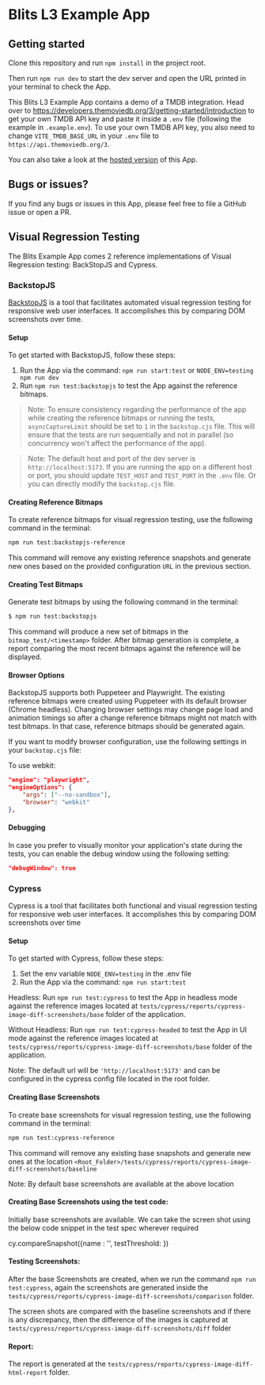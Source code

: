 # Blits L3 Example App

## Getting started

Clone this repository and run `npm install` in the project root.

Then run `npm run dev` to start the dev server and open the URL printed in your terminal to check the App.

This Blits L3 Example App contains a demo of a TMDB integration. Head over to https://developers.themoviedb.org/3/getting-started/introduction to get your own TMDB API key and paste it inside a `.env` file (following the example in `.example.env`). To use your own TMDB API key, you also need to change `VITE_TMDB_BASE_URL` in your `.env` file to `https://api.themoviedb.org/3`.

You can also take a look at the [hosted version](http://blits-demo.lightningjs.io) of this App.


## Bugs or issues?

If you find any bugs or issues in this App, please feel free to file a GitHub issue or open a PR.

## Visual Regression Testing

The Blits Example App comes 2 reference implementations of Visual Regression testing: BackStopJS and Cypress.

### BackstopJS

[BackstopJS](https://github.com/garris/BackstopJS) is a tool that facilitates automated visual regression testing for responsive web user interfaces.
It accomplishes this by comparing DOM screenshots over time.

#### Setup

To get started with BackstopJS, follow these steps:

1. Run the App via the command: `npm run start:test` or `NODE_ENV=testing npm run dev`
2. Run `npm run test:backstopjs` to test the App against the reference bitmaps.


> Note: To ensure consistency regarding the performance of the app while creating the reference bitmaps or running the tests, `asyncCaptureLimit` should be set to `1` in the `backstop.cjs` file. This will ensure that the tests are run sequentially and not in parallel (so concurrency won't affect the performance of the app).

> Note: The default host and port of the dev server is `http://localhost:5173`. If you are running the app on a different host or port, you should update `TEST_HOST` and `TEST_PORT` in the `.env` file. Or you can directly modify the `backstop.cjs` file.

#### Creating Reference Bitmaps

To create reference bitmaps for visual regression testing, use the following command in the terminal:

```bash
npm run test:backstopjs-reference
```

This command will remove any existing reference snapshots and generate new ones based on the provided configuration `URL` in the previous section.


#### Creating Test Bitmaps

Generate test bitmaps by using the following command in the terminal:

```bash
$ npm run test:backstopjs
```

This command will produce a new set of bitmaps in the `bitmap_test/<timestamp>` folder. After bitmap generation is complete,
a report comparing the most recent bitmaps against the reference will be displayed.


#### Browser Options

BackstopJS supports both Puppeteer and Playwright. The existing reference bitmaps were created using Puppeteer with its default browser (Chrome headless). Changing browser settings may change page load and animation timings so after a change reference bitmaps might not match with test bitmaps. In that case, reference bitmaps should be generated again.


If you want to modify browser configuration, use the following settings in your `backstop.cjs` file:

To use webkit:


```json
"engine": "playwright",
"engineOptions": {
    "args": ["--no-sandbox"],
    "browser": "webkit"
},

```

#### Debugging

In case you prefer to visually monitor your application's state during the tests, you can enable the debug window using the following setting:

```json
"debugWindow": true
```


### Cypress

Cypress is a tool that facilitates both functional and visual regression testing for responsive web user interfaces. It accomplishes this by comparing DOM screenshots over time

#### Setup

To get started with Cypress, follow these steps:

1. Set the env variable `NODE_ENV=testing` in the .env file
2. Run the App via the command: `npm run start:test`

Headless:
Run `npm run test:cypress` to test the App in headless mode against the reference images located at `tests/cypress/reports/cypress-image-diff-screenshots/base` folder of the application.

Without Headless:
Run `npm run test:cypress-headed` to test the App in UI mode against the reference images located at `tests/cypress/reports/cypress-image-diff-screenshots/base` folder of the application.


Note: The default url will be `'http://localhost:5173'` and can be configured in the cypress config file located in the root folder.

#### Creating Base Screenshots

To create base screenshots for visual regression testing, use the following command in the terminal:

```bash
npm run test:cypress-reference
```
This command will remove any existing base snapshots and generate new ones at the location `<Root_Folder>/tests/cypress/reports/cypress-image-diff-screenshots/baseline`

Note: By default base screenshots are available at the above location

#### Creating Base Screenshots using the test code:

Initially base screenshots are available. We can take the screen shot using the below code snippet in the test spec wherever required

cy.compareSnapshot({name : '<Name of the screenshot>',  testThreshold: <percentage of difference>})


#### Testing Screenshots:

After the base Screenshots are created, when we run the command `npm run test:cypress`, again the screenshots are generated inside the
`tests/cypress/reports/cypress-image-diff-screenshots/comparison` folder.

The screen shots are compared with the baseline screenshots and if there is any discrepancy, then the difference of the images is captured at
`tests/cypress/reports/cypress-image-diff-screenshots/diff` folder

#### Report:

The report is generated at the `tests/cypress/reports/cypress-image-diff-html-report` folder.

